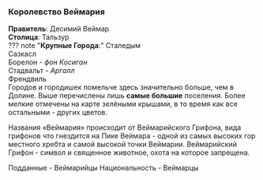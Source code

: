 

### Королевство Веймария
**Правитель**: Десимий Веймар <br>
**Столица**: Тальзур <br>
??? note "**Крупные Города**:" 
    Сталедым  <br>
    Сазкасл <br>
    Борелон - *фон Косиган* <br>
    Стадвальт - *Аргалл* <br>
    Френдвиль   <br>
    Городов и городишек помельче здесь значительно больше, чем в Долине. Выше перечислены лишь **самые большие** поселения. Более мелкие отмечены на карте зелёными крышами, в то время как все остальными - других цветов.

Названия «Веймария» происходит от Веймарийского Грифона, вида грифонов что гнездится на Пике Веймара - одной из самых высоких гор местного хребта и самой высокой точки Веймарии. Веймарийский Грифон - символ и священное животное, охота на которое запрещена.

Подданные - Веймарийцы
Национальность - Веймарцы
